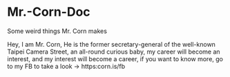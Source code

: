 # Mr.-Corn-Doc
Some weird things Mr. Corn makes

Hey, I am Mr. Corn, He is the former secretary-general of the well-known Taipei Camera Street, an all-round curious baby, my career will become an interest, and my interest will become a career, if you want to know more, go to my FB to take a look → https:corn.is/fb
